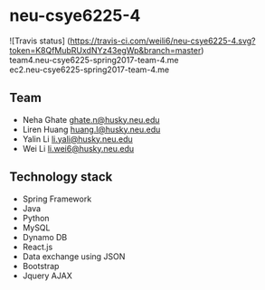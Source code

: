 # neu-csye6225-4
![Travis status] (https://travis-ci.com/weili6/neu-csye6225-4.svg?token=K8QfMubRUxdNYz43egWp&branch=master)  
team4.neu-csye6225-spring2017-team-4.me  
ec2.neu-csye6225-spring2017-team-4.me  
## Team
- Neha Ghate ghate.n@husky.neu.edu
- Liren Huang huang.l@husky.neu.edu
- Yalin Li li.yali@husky.neu.edu
- Wei Li li.wei6@husky.neu.edu


## Technology stack

- Spring Framework
- Java
- Python
- MySQL
- Dynamo DB
- React.js
- Data exchange using JSON
- Bootstrap
- Jquery AJAX
